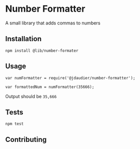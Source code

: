 Number Formatter
=========

A small library that adds commas to numbers

## Installation

  `npm install @lib/number-formater`

## Usage

    var numFormatter = require('@jdaudier/number-formatter');

    var formattedNum = numFormatter(35666);


  Output should be `35,666`


## Tests

  `npm test`

## Contributing
